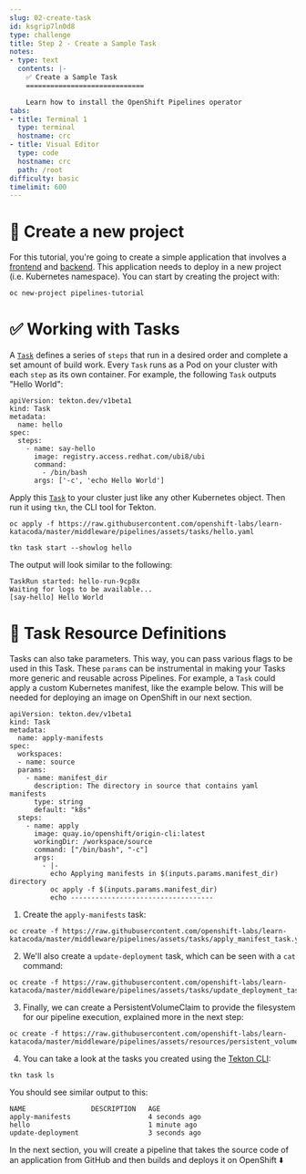 ```yaml
---
slug: 02-create-task
id: ksgrip7ln0d8
type: challenge
title: Step 2 - Create a Sample Task
notes:
- type: text
  contents: |-
    ✅ Create a Sample Task
    =============================

    Learn how to install the OpenShift Pipelines operator
tabs:
- title: Terminal 1
  type: terminal
  hostname: crc
- title: Visual Editor
  type: code
  hostname: crc
  path: /root
difficulty: basic
timelimit: 600
---
```

📁 Create a new project
===================================

For this tutorial, you're going to create a simple application that involves a [frontend](https://github.com/openshift/pipelines-vote-ui) and [backend](https://github.com/openshift/pipelines-vote-api). This application needs to deploy in a new project (i.e. Kubernetes namespace). You can start by creating the project with:

```
oc new-project pipelines-tutorial
```

✅ Working with Tasks
===================================

A [`Task`](https://tekton.dev/docs/pipelines/tasks) defines a series of `steps` that run in a desired order and complete a set amount of build work. Every `Task` runs as a Pod on your cluster with each `step` as its own container. For example, the following `Task` outputs "Hello World":

```
apiVersion: tekton.dev/v1beta1
kind: Task
metadata:
  name: hello
spec:
  steps:
    - name: say-hello
      image: registry.access.redhat.com/ubi8/ubi
      command:
        - /bin/bash
      args: ['-c', 'echo Hello World']
```

Apply this  [`Task`](https://raw.githubusercontent.com/openshift-labs/learn-katacoda/master/middleware/pipelines/assets/tasks/hello.yaml) to your cluster just like any other Kubernetes object. Then run it using `tkn`, the CLI tool for Tekton.

```
oc apply -f https://raw.githubusercontent.com/openshift-labs/learn-katacoda/master/middleware/pipelines/assets/tasks/hello.yaml
```

```
tkn task start --showlog hello
```

The output will look similar to the following:

```
TaskRun started: hello-run-9cp8x
Waiting for logs to be available...
[say-hello] Hello World
```

📝 Task Resource Definitions
===================================

Tasks can also take parameters. This way, you can pass various flags to be used in this Task. These `params` can be instrumental in making your Tasks more generic and reusable across Pipelines. For example, a `Task` could apply a custom Kubernetes manifest, like the example below. This will be needed for deploying an image on OpenShift in our next section.

```
apiVersion: tekton.dev/v1beta1
kind: Task
metadata:
  name: apply-manifests
spec:
  workspaces:
  - name: source
  params:
    - name: manifest_dir
      description: The directory in source that contains yaml manifests
      type: string
      default: "k8s"
  steps:
    - name: apply
      image: quay.io/openshift/origin-cli:latest
      workingDir: /workspace/source
      command: ["/bin/bash", "-c"]
      args:
        - |-
          echo Applying manifests in $(inputs.params.manifest_dir) directory
          oc apply -f $(inputs.params.manifest_dir)
          echo -----------------------------------
```

1. Create the `apply-manifests` task:

```
oc create -f https://raw.githubusercontent.com/openshift-labs/learn-katacoda/master/middleware/pipelines/assets/tasks/apply_manifest_task.yaml
```

2. We'll also create a `update-deployment` task, which can be seen with a `cat` command:

```
oc create -f https://raw.githubusercontent.com/openshift-labs/learn-katacoda/master/middleware/pipelines/assets/tasks/update_deployment_task.yaml
```

3. Finally, we can create a PersistentVolumeClaim to provide the filesystem for our pipeline execution, explained more in the next step:

```
oc create -f https://raw.githubusercontent.com/openshift-labs/learn-katacoda/master/middleware/pipelines/assets/resources/persistent_volume_claim.yaml
```

4. You can take a look at the tasks you created using the [Tekton CLI](https://github.com/tektoncd/cli/releases):

```
tkn task ls
```

You should see similar output to this:

```
NAME                DESCRIPTION   AGE
apply-manifests                   4 seconds ago
hello                             1 minute ago
update-deployment                 3 seconds ago
```

In the next section, you will create a pipeline that takes the source code of an application from GitHub and then builds and deploys it on OpenShift ⬇️